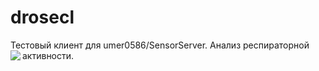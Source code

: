 # drosecl
Тестовый клиент для umer0586/SensorServer. Анализ респираторной активности.
<image align="left" src="https://github.com/zenbooster/drosecl/blob/main/doc/16012023.jpg?raw=true">
